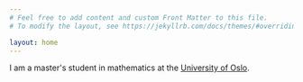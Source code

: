 ```yaml
---
# Feel free to add content and custom Front Matter to this file.
# To modify the layout, see https://jekyllrb.com/docs/themes/#overriding-theme-defaults

layout: home
---
```

I am a master's student in mathematics at the [University of Oslo](https://www.uio.no/english/). 